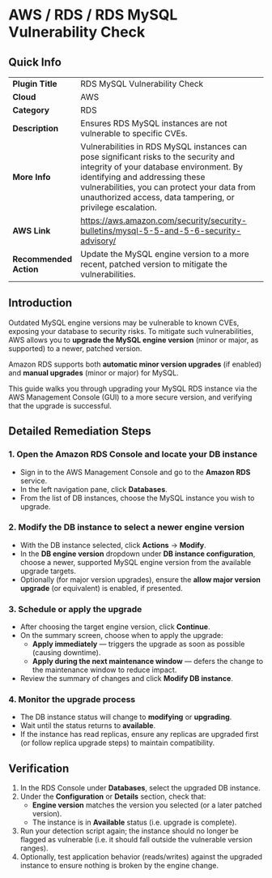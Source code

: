 # AWS / RDS / RDS MySQL Vulnerability Check

## Quick Info

| | |
|-|-|
| **Plugin Title** | RDS MySQL Vulnerability Check |
| **Cloud** | AWS |
| **Category** | RDS |
| **Description** | Ensures RDS MySQL instances are not vulnerable to specific CVEs. |
| **More Info** | Vulnerabilities in RDS MySQL instances can pose significant risks to the security and integrity of your database environment. By identifying and addressing these vulnerabilities, you can protect your data from unauthorized access, data tampering, or privilege escalation. |
| **AWS Link** | https://aws.amazon.com/security/security-bulletins/mysql-5-5-and-5-6-security-advisory/ |
| **Recommended Action** | Update the MySQL engine version to a more recent, patched version to mitigate the vulnerabilities. |


## Introduction

Outdated MySQL engine versions may be vulnerable to known CVEs, exposing your database to security risks. To mitigate such vulnerabilities, AWS allows you to **upgrade the MySQL engine version** (minor or major, as supported) to a newer, patched version.

Amazon RDS supports both **automatic minor version upgrades** (if enabled) and **manual upgrades** (minor or major) for MySQL.

This guide walks you through upgrading your MySQL RDS instance via the AWS Management Console (GUI) to a more secure version, and verifying that the upgrade is successful.


## Detailed Remediation Steps

### 1. Open the Amazon RDS Console and locate your DB instance  
- Sign in to the AWS Management Console and go to the **Amazon RDS** service.  
- In the left navigation pane, click **Databases**.  
- From the list of DB instances, choose the MySQL instance you wish to upgrade.

### 2. Modify the DB instance to select a newer engine version  
- With the DB instance selected, click **Actions** → **Modify**.  
- In the **DB engine version** dropdown under **DB instance configuration**, choose a newer, supported MySQL engine version from the available upgrade targets.
- Optionally (for major version upgrades), ensure the **allow major version upgrade** (or equivalent) is enabled, if presented.

### 3. Schedule or apply the upgrade  
- After choosing the target engine version, click **Continue**.  
- On the summary screen, choose when to apply the upgrade:
  - **Apply immediately** — triggers the upgrade as soon as possible (causing downtime).  
  - **Apply during the next maintenance window** — defers the change to the maintenance window to reduce impact.
- Review the summary of changes and click **Modify DB instance**.

### 4. Monitor the upgrade process  
- The DB instance status will change to **modifying** or **upgrading**.  
- Wait until the status returns to **available**.  
- If the instance has read replicas, ensure any replicas are upgraded first (or follow replica upgrade steps) to maintain compatibility.


## Verification

1. In the RDS Console under **Databases**, select the upgraded DB instance.  
2. Under the **Configuration** or **Details** section, check that:
   - **Engine version** matches the version you selected (or a later patched version).  
   - The instance is in **Available** status (i.e. upgrade is complete).  
3. Run your detection script again; the instance should no longer be flagged as vulnerable (i.e. it should fall outside the vulnerable version ranges).  
4. Optionally, test application behavior (reads/writes) against the upgraded instance to ensure nothing is broken by the engine change.
